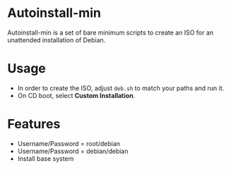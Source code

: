 Autoinstall-min
===============
Autoinstall-min is a set of bare minimum scripts to create an ISO for an unattended installation of Debian.

Usage
=====
* In order to create the ISO, adjust `deb.sh` to match your paths and run it.
* On CD boot, select **Custom Installation**.

Features
========
* Username/Password = root/debian
* Username/Password = debian/debian
* Install base system
